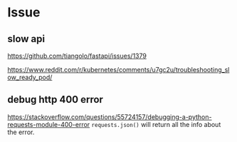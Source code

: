 # Issue

## slow api
https://github.com/tiangolo/fastapi/issues/1379

https://www.reddit.com/r/kubernetes/comments/u7gc2u/troubleshooting_slow_ready_pod/


## debug http 400 error
https://stackoverflow.com/questions/55724157/debugging-a-python-requests-module-400-error
`requests.json()` will return all the info about the error.
